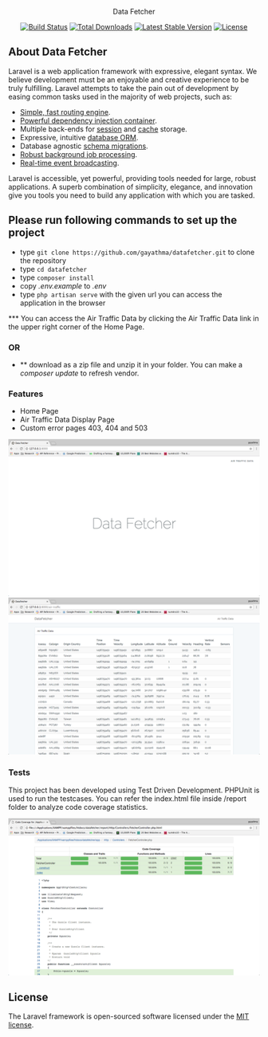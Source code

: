 <p align="center">Data Fetcher</p>

<p align="center">
<a href="https://travis-ci.org/laravel/framework"><img src="https://travis-ci.org/laravel/framework.svg" alt="Build Status"></a>
<a href="https://packagist.org/packages/laravel/framework"><img src="https://poser.pugx.org/laravel/framework/d/total.svg" alt="Total Downloads"></a>
<a href="https://packagist.org/packages/laravel/framework"><img src="https://poser.pugx.org/laravel/framework/v/stable.svg" alt="Latest Stable Version"></a>
<a href="https://packagist.org/packages/laravel/framework"><img src="https://poser.pugx.org/laravel/framework/license.svg" alt="License"></a>
</p>

## About Data Fetcher

Laravel is a web application framework with expressive, elegant syntax. We believe development must be an enjoyable and creative experience to be truly fulfilling. Laravel attempts to take the pain out of development by easing common tasks used in the majority of web projects, such as:

- [Simple, fast routing engine](https://laravel.com/docs/routing).
- [Powerful dependency injection container](https://laravel.com/docs/container).
- Multiple back-ends for [session](https://laravel.com/docs/session) and [cache](https://laravel.com/docs/cache) storage.
- Expressive, intuitive [database ORM](https://laravel.com/docs/eloquent).
- Database agnostic [schema migrations](https://laravel.com/docs/migrations).
- [Robust background job processing](https://laravel.com/docs/queues).
- [Real-time event broadcasting](https://laravel.com/docs/broadcasting).

Laravel is accessible, yet powerful, providing tools needed for large, robust applications. A superb combination of simplicity, elegance, and innovation give you tools you need to build any application with which you are tasked.

##  Please run following commands to set up the project ##

* type `git clone https://github.com/gayathma/datafetcher.git` to clone the repository 
* type `cd datafetcher`
* type `composer install`
* copy *.env.example* to *.env*
* type `php artisan serve` with the given url you can access the application in the browser

*** You can access the Air Traffic Data by clicking the Air Traffic Data link in the upper right corner of the Home Page.

### OR ###

* ** download as a zip file and unzip it in your folder. You can make a *composer update* to refresh vendor.

### Features ###

* Home Page
* Air Traffic Data Display Page
* Custom error pages 403, 404 and 503

![Alt text](/screenshots/sc1.PNG?raw=true "Home Page")
![Alt text](/screenshots/sc2.PNG?raw=true "Air Traffic Data Display")

### Tests ###

This project has been developed using Test Driven Development. PHPUnit is used to run the testcases. You can refer the index.html file inside /report folder to analyze code coverage statistics.

![Alt text](/screenshots/sc3.PNG?raw=true "Code Coverage Stats")

## License

The Laravel framework is open-sourced software licensed under the [MIT license](http://opensource.org/licenses/MIT).
